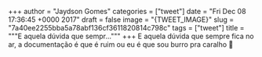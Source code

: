 
+++
author = "Jaydson Gomes"
categories = ["tweet"]
date = "Fri Dec 08 17:36:45 +0000 2017"
draft = false
image = "{TWEET_IMAGE}"
slug = "7a40ee2255bba5a78abf136cf3611820814c798c"
tags = ["tweet"]
title = """E aquela dúvida que sempr..."""
+++
E aquela dúvida que sempre fica no ar, a documentação é que é ruim ou eu é que sou burro pra caralho 🤔
